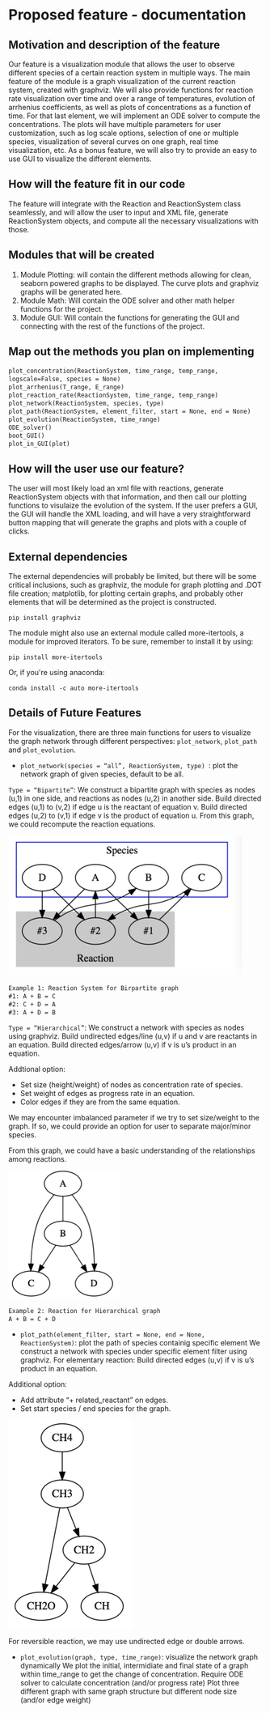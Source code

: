 # Proposed feature - documentation

## Motivation and description of the feature
Our feature is a visualization module that allows the user to observe different species of a certain reaction system in multiple ways. The main feature of the module is a graph visualization of the current reaction system, created with graphviz.
We will also provide functions for reaction rate visualization over time and over a range of temperatures, evolution of arrhenius coefficients, as well as plots of concentrations as a function of time. For that last element, we will implement an ODE solver to compute the concentrations. The plots will have multiple parameters for user customization, such as log scale options, selection of one or multiple species, visualization of several curves on one graph, real time visualization, etc.
As a bonus feature, we will also try to provide an easy to use GUI to visualize the different elements.

## How will the feature fit in our code
The feature will integrate with the Reaction and ReactionSystem class seamlessly, and will allow the user to input and XML file, generate ReactionSystem objects, and compute all the necessary visualizations with those.

## Modules that will be created
1. Module Plotting: will contain the different methods allowing for clean, seaborn powered graphs to be displayed. The curve plots and graphviz graphs will be generated here.
2. Module Math: Will contain the ODE solver and other math helper functions for the project.
3. Module GUI: Will contain the functions for generating the GUI and connecting with the rest of the functions of the project.


## Map out the methods you plan on implementing
```
plot_concentration(ReactionSystem, time_range, temp_range, logscale=False, species = None)
plot_arrhenius(T_range, E_range)
plot_reaction_rate(ReactionSystem, time_range, temp_range)
plot_network(ReactionSystem, species, type)
plot_path(ReactionSystem, element_filter, start = None, end = None)
plot_evolution(ReactionSystem, time_range)
ODE_solver()
boot_GUI()
plot_in_GUI(plot)
```

## How will the user use our feature?
The user will most likely load an xml file with reactions, generate ReactionSystem objects with that information, and then call our plotting functions to visulaize the evolution of the system. If the user prefers a GUI, the GUI will handle the XML loading, and will have a very straightforward button mapping that will generate the graphs and plots with a couple of clicks.

## External dependencies
The external dependencies will probably be limited, but there will be some critical inclusions, such as graphviz, the module for graph plotting and .DOT file creation; matplotlib, for plotting certain graphs, and probably other elements that will be determined as the project is constructed.
```
pip install graphviz
```
The module might also use an external module called more-itertools, a module for improved iterators. To be sure, remember to install it by using:
```
pip install more-itertools
```
Or, if you're using anaconda:
```
conda install -c auto more-itertools
```


## Details of Future Features
For the visualization, there are three main functions for users to visualize the graph network through different perspectives:      `plot_network`, `plot_path` and `plot_evolution`.

- `plot_network(species = “all”, ReactionSystem, type) `: plot the network graph of given species, default to be all.

`Type = “Bipartite”`:
We construct a bipartite graph with species as nodes (u,1) in one side, and reactions as nodes (u,2) in another side.
Build directed edges (u,1) to (v,2) if edge u is the reactant of equation v.
Build directed edges (u,2) to (v,1) if edge v is the product of equation u.
From this graph, we could recompute the reaction equations.

![Alt text](final/demo1.png?raw=true "Title")
```
Example 1: Reaction System for Birpartite graph
#1: A + B = C
#2: C + D = A
#3: A + D = B
```

`Type = “Hierarchical”`:
We construct a network with species as nodes using graphviz.
Build undirected edges/line (u,v) if u and v are reactants in an equation.
Build directed edges/arrow (u,v) if v is u’s product in an equation.

Addtional option:
- Set size (height/weight) of nodes as concentration rate of species.
- Set weight of edges as progress rate in an equation.
- Color edges if they are from the same equation.

We may encounter imbalanced parameter if we try to set size/weight to the graph. If so, we could provide an option for user to separate major/minor species.

From this graph, we could have a basic understanding of the relationships among reactions.

![Alt text](final/demo2.png?raw=true "Title")
```
Example 2: Reaction for Hierarchical graph
A + B = C + D
```


- `plot_path(element_filter, start = None, end = None, ReactionSystem)`: plot the path of species containig specific element
We construct a network with species under specific element filter using graphviz.
For elementary reaction:
Build directed edges (u,v) if v is u’s product in an equation.

Additional option:
- Add attribute “+ related_reactant” on edges.
- Set start species / end species for the graph.

![Alt text](final/demo3.png?raw=true "Title")

For reversible reaction, we may use undirected edge or double arrows.

- `plot_evolution(graph, type, time_range)`: visualize the network graph dynamically
We plot the initial, intermidiate and final state of a graph within time_range to get the change of concentration.
Require ODE solver to calculate concentration (and/or progress rate)
Plot three different graph with same graph structure but different node size (and/or edge weight)
